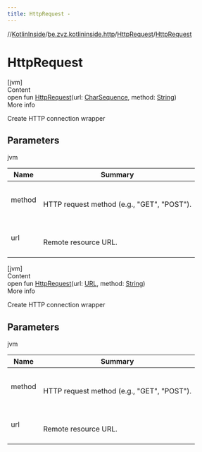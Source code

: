 ```yaml
---
title: HttpRequest -
---
```

//[KotlinInside](../../index.md)/[be.zvz.kotlininside.http](../index.md)/[HttpRequest](index.md)/[HttpRequest](-http-request.md)



# HttpRequest  
[jvm]  
Content  
open fun [HttpRequest](-http-request.md)(url: [CharSequence](https://docs.oracle.com/javase/7/docs/api/java/lang/CharSequence.html), method: [String](https://docs.oracle.com/javase/7/docs/api/java/lang/String.html))  
More info  


Create HTTP connection wrapper



## Parameters  
  
jvm  
  
|  Name|  Summary| 
|---|---|
| <a name="be.zvz.kotlininside.http/HttpRequest/HttpRequest/#java.lang.CharSequence#java.lang.String/PointingToDeclaration/"></a>method| <a name="be.zvz.kotlininside.http/HttpRequest/HttpRequest/#java.lang.CharSequence#java.lang.String/PointingToDeclaration/"></a><br><br>HTTP request method (e.g., "GET", "POST").<br><br>
| <a name="be.zvz.kotlininside.http/HttpRequest/HttpRequest/#java.lang.CharSequence#java.lang.String/PointingToDeclaration/"></a>url| <a name="be.zvz.kotlininside.http/HttpRequest/HttpRequest/#java.lang.CharSequence#java.lang.String/PointingToDeclaration/"></a><br><br>Remote resource URL.<br><br>
  
  


[jvm]  
Content  
open fun [HttpRequest](-http-request.md)(url: [URL](https://docs.oracle.com/javase/7/docs/api/java/net/URL.html), method: [String](https://docs.oracle.com/javase/7/docs/api/java/lang/String.html))  
More info  


Create HTTP connection wrapper



## Parameters  
  
jvm  
  
|  Name|  Summary| 
|---|---|
| <a name="be.zvz.kotlininside.http/HttpRequest/HttpRequest/#java.net.URL#java.lang.String/PointingToDeclaration/"></a>method| <a name="be.zvz.kotlininside.http/HttpRequest/HttpRequest/#java.net.URL#java.lang.String/PointingToDeclaration/"></a><br><br>HTTP request method (e.g., "GET", "POST").<br><br>
| <a name="be.zvz.kotlininside.http/HttpRequest/HttpRequest/#java.net.URL#java.lang.String/PointingToDeclaration/"></a>url| <a name="be.zvz.kotlininside.http/HttpRequest/HttpRequest/#java.net.URL#java.lang.String/PointingToDeclaration/"></a><br><br>Remote resource URL.<br><br>
  
  



